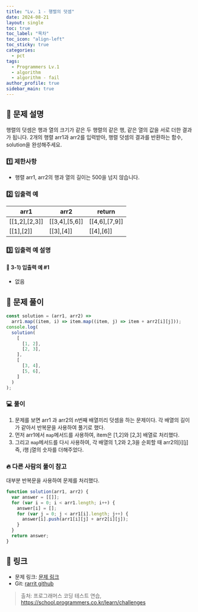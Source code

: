 ```yaml
---
title: "Lv. 1 - 행렬의 덧셈"
date: 2024-08-21
layout: single
toc: true
toc_label: "목차"
toc_icon: "align-left"
toc_sticky: true
categories:
  - pct
tags:
  - Programmers Lv.1
  - algorithm
  - algorithm - fail
author_profile: true
sidebar_main: true
---
```


## :ledger: 문제 설명

행렬의 덧셈은 행과 열의 크기가 같은 두 행렬의 같은 행, 같은 열의 값을 서로 더한 결과가 됩니다. 2개의 행렬 arr1과 arr2를 입력받아, 행렬 덧셈의 결과를 반환하는 함수, solution을 완성해주세요.

### :one: 제한사항

- 행렬 arr1, arr2의 행과 열의 길이는 500을 넘지 않습니다.

### :two: 입출력 예

| arr1          | arr2          | return        |
| ------------- | ------------- | ------------- |
| [[1,2],[2,3]] | [[3,4],[5,6]] | [[4,6],[7,9]] |
| [[1],[2]]     | [[3],[4]]     | [[4],[6]]     |

### :three: 입출력 예 설명

#### :pushpin: 3-1) 입출력 예 #1

- 없음

## :ledger: 문제 풀이

```javascript
const solution = (arr1, arr2) =>
  arr1.map((item, i) => item.map((item, j) => item + arr2[i][j]));
console.log(
  solution(
    [
      [1, 2],
      [2, 3],
    ],
    [
      [3, 4],
      [5, 6],
    ]
  )
);
```

### :computer: 풀이

1. 문제를 보면 arr1 과 arr2의 n번째 배열끼리 덧셈을 하는 문제이다. 각 배열의 길이가 같아서 반복문을 사용하여 풀기로 했다.
2. 먼저 arr1에서 `map`메서드를 사용하여, item은 [1,2]와 [2,3] 배열로 처리했다.
3. 그리고 `map`메서드를 다시 사용하여, 각 배열의 1,2와 2,3을 순회할 때 arr2의[i][j] 즉, i행 j열의 숫자를 더해주었다.

### :fire: 다른 사람의 풀이 참고

대부분 반복문을 사용하여 문제를 처리했다.

```javascript
function solution(arr1, arr2) {
  var answer = [[]];
  for (var i = 0; i < arr1.length; i++) {
    answer[i] = [];
    for (var j = 0; j < arr1[i].length; j++) {
      answer[i].push(arr1[i][j] + arr2[i][j]);
    }
  }
  return answer;
}
```

## :link: 링크

- 문제 링크: [문제 링크](https://school.programmers.co.kr/learn/courses/30/lessons/12950)
- Git: [rarrit github](https://github.com/rarrit/programmers-coding-test/tree/main/%ED%94%84%EB%A1%9C%EA%B7%B8%EB%9E%98%EB%A8%B8%EC%8A%A4/1/12950.%E2%80%85%ED%96%89%EB%A0%AC%EC%9D%98%E2%80%85%EB%8D%A7%EC%85%88)

> 출처: 프로그래머스 코딩 테스트 연습, https://school.programmers.co.kr/learn/challenges
